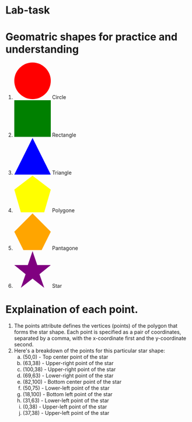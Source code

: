 # Lab-task
<h1> Geomatric shapes for practice and understanding </h1>
<ol>
  <li>
    <!-- create an SVG element with width and height of 100 pixels -->
    <svg width="100" height="100">
      <!-- create a circle element with center at (50, 50) and radius of 50 pixels -->
      <circle cx="50" cy="50" r="50" fill="red" />
    </svg>
    Circle
    <br>
  </li>
  <li>
    <!-- create an SVG element with width and height of 100 pixels -->
    <svg width="100" height="100">
      <!-- create a rectangle element with top-left corner at (0, 0) and width and height of 100 pixels -->
      <rect x="0" y="0" width="100" height="100" fill="green" />
    </svg>
    Rectangle
    <br>
  </li>
  <li>
    <!-- create an SVG element with width and height of 100 pixels -->
    <svg width="100" height="100">
      <!-- create a polygon element with vertices at (50, 0), (100, 100), and (0, 100) -->
      <polygon points="50,0 100,100 0,100" fill="blue" />
    </svg>
    Triangle
    <br>
  </li>
  <li>
    <!-- create an SVG element with width and height of 100 pixels -->
    <svg width="100" height="100">
       <!-- create a polygon element with vertices at (50, 0), (100, 38), (82, 100), (18, 100), and (0, 38) -->
      <polygon points="50,0 100,38 82,100 18,100 0,    38" fill="yellow" />
    </svg>
    Polygone
  </li>
  <li>
    <!-- create an SVG element with width and height of 100 pixels -->
    <svg width="100" height="100">
      <!-- create a polygon element with vertices at (50, 0), (100, 50), (75, 100), (25, 100), and (0, 50) -->
      <polygon points="50,0 100,50 75,100 25,100 0    ,50" fill="orange" />
    </svg>
    Pantagone
  </li>
<li>
  <!-- create an SVG element with width and height of 100 pixels -->
  <svg width="100" height="100">
    <polygon points="50,0 63,38 100,38 69,63 82,100 50,75 18,100 31,63 0,38 37,38" fill="purple" />
  </svg>
  Star
</li>
</ol>
<h1> Explaination of each point.</h1>
<ol>
  <li>The points attribute defines the vertices (points) of the polygon that forms the star shape. Each point is specified as a pair of coordinates, separated by a comma, with the x-coordinate first and the y-coordinate second.</li>
  <li>Here's a breakdown of the points for this particular star shape:
    <ol type="a">
      <li>(50,0) - Top center point of the star</li>
      <li>(63,38) - Upper-right point of the star</li>
      <li>(100,38) - Upper-right point of the star</li>
      <li>(69,63) - Lower-right point of the star</li>
      <li>(82,100) - Bottom center point of the star</li>
      <li>(50,75) - Lower-left point of the star</li>
      <li>(18,100) - Bottom left point of the star</li>
      <li>(31,63) - Lower-left point of the star</li>
      <li>(0,38) - Upper-left point of the star</li>
      <li>(37,38) - Upper-left point of the star</li>
    </ol>
  </li>
